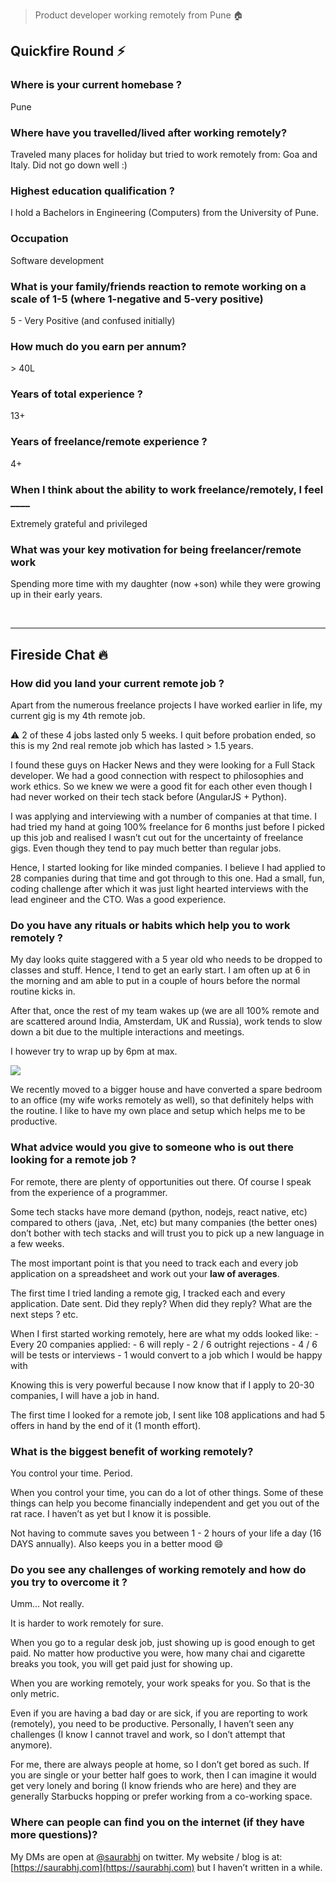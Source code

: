 > Product developer working remotely from Pune 🏠

## Quickfire Round ⚡️

### Where is your current homebase ?

Pune

### Where have you travelled/lived after working remotely?

Traveled many places for holiday but tried to work remotely from: Goa and Italy. Did not go down well :)

### Highest education qualification ?

I hold a Bachelors in Engineering (Computers) from the University of Pune.

### Occupation

Software development

### What is your family/friends reaction to remote working on a scale of 1-5 (where 1-negative and 5-very positive)

5 - Very Positive (and confused initially)

### How much do you earn per annum?

\> 40L

### Years of total experience ?

13+

### Years of freelance/remote experience ?

4+

### When I think about the ability to work freelance/remotely, I feel \_\_\_\_

Extremely grateful and privileged

### What was your key motivation for being freelancer/remote work

Spending more time with my daughter (now +son) while they were growing up in their early years.

 

* * *

## Fireside Chat 🔥

### How did you land your current remote job ?

Apart from the numerous freelance projects I have worked earlier in life, my current gig is my 4th remote job.

⚠️ 2 of these 4 jobs lasted only 5 weeks. I quit before probation ended, so this is my 2nd real remote job which has lasted > 1.5 years.

I found these guys on Hacker News and they were looking for a Full Stack developer. We had a good connection with respect to philosophies and work ethics. So we knew we were a good fit for each other even though I had never worked on their tech stack before (AngularJS + Python).

I was applying and interviewing with a number of companies at that time. I had tried my hand at going 100% freelance for 6 months just before I picked up this job and realised I wasn’t cut out for the uncertainty of freelance gigs. Even though they tend to pay much better than regular jobs.

Hence, I started looking for like minded companies. I believe I had applied to 28 companies during that time and got through to this one. Had a small, fun, coding challenge after which it was just light hearted interviews with the lead engineer and the CTO. Was a good experience.

### Do you have any rituals or habits which help you to work remotely ?

My day looks quite staggered with a 5 year old who needs to be dropped to classes and stuff. Hence, I tend to get an early start. I am often up at 6 in the morning and am able to put in a couple of hours before the normal routine kicks in.

After that, once the rest of my team wakes up (we are all 100% remote and are scattered around India, Amsterdam, UK and Russia), work tends to slow down a bit due to the multiple interactions and meetings.

I however try to wrap up by 6pm at max.

![](/interviews/saurabh_workspace-1024x674.png)

We recently moved to a bigger house and have converted a spare bedroom to an office (my wife works remotely as well), so that definitely helps with the routine. I like to have my own place and setup which helps me to be productive.

### What advice would you give to someone who is out there looking for a remote job ?

For remote, there are plenty of opportunities out there. Of course I speak from the experience of a programmer.

Some tech stacks have more demand (python, nodejs, react native, etc) compared to others (java, .Net, etc) but many companies (the better ones) don’t bother with tech stacks and will trust you to pick up a new language in a few weeks.

The most important point is that you need to track each and every job application on a spreadsheet and work out your **law of averages**.

The first time I tried landing a remote gig, I tracked each and every application. Date sent. Did they reply? When did they reply? What are the next steps ? etc.

When I first started working remotely, here are what my odds looked like: - Every 20 companies applied: - 6 will reply - 2 / 6 outright rejections - 4 / 6 will be tests or interviews - 1 would convert to a job which I would be happy with

Knowing this is very powerful because I now know that if I apply to 20-30 companies, I will have a job in hand.

The first time I looked for a remote job, I sent like 108 applications and had 5 offers in hand by the end of it (1 month effort).

### What is the biggest benefit of working remotely?

You control your time. Period.

When you control your time, you can do a lot of other things. Some of these things can help you become financially independent and get you out of the rat race. I haven’t as yet but I know it is possible.

Not having to commute saves you between 1 - 2 hours of your life a day (16 DAYS annually). Also keeps you in a better mood 😄

### Do you see any challenges of working remotely and how do you try to overcome it ?

Umm… Not really.

It is harder to work remotely for sure.

When you go to a regular desk job, just showing up is good enough to get paid. No matter how productive you were, how many chai and cigarette breaks you took, you will get paid just for showing up.

When you are working remotely, your work speaks for you. So that is the only metric.

Even if you are having a bad day or are sick, if you are reporting to work (remotely), you need to be productive. Personally, I haven’t seen any challenges (I know I cannot travel and work, so I don’t attempt that anymore).

For me, there are always people at home, so I don’t get bored as such. If you are single or your better half goes to work, then I can imagine it would get very lonely and boring (I know friends who are here) and they are generally Starbucks hopping or prefer working from a co-working space.

### Where can people can find you on the internet (if they have more questions)?

My DMs are open at [@saurabhj](https://twitter.com/saurabhj) on twitter. My website / blog is at: [https://saurabhj.com](https://saurabhj.com) but I haven’t written in a while.
